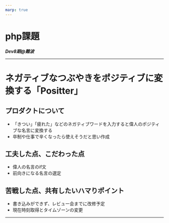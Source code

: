 ```yaml
---
marp: true
---
```


# php課題

***Dev8期@難波***

---
# ネガティブなつぶやきをポジティブに変換する「Positter」
## プロダクトについて
- 「きつい」「疲れた」などのネガティブワードを入力すると偉人のポジティブな名言に変換する
- 卒制や仕事で辛くなったら使えそうだと思い作成
## 工夫した点、こだわった点
- 偉人の名言のif文
- 前向きになる名言の選定
## 苦戦した点、共有したいハマりポイント
- 書き込みができず、レビュー会までに改修予定
- 現在時刻取得とタイムゾーンの変更
---
